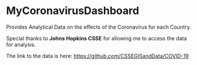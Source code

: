 # MyCoronavirusDashboard
Provides Analytical Data on the effects of the Coronavirus for each Country.

Special thanks to **Johns Hopkins CSSE** for allowing me to access the data for analysis. 

The link to the data is here: https://github.com/CSSEGISandData/COVID-19
